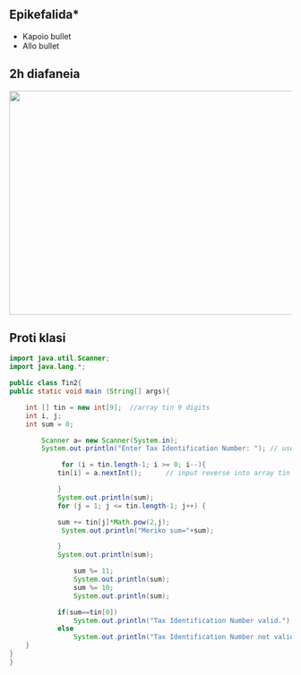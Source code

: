 ## Epikefalida*
* Kapoio bullet
* Allo bullet


## 2h diafaneia
<img src=media/AbstractFactory.png width=650 height=400 /></br>
<!-- * //TODO image from c++ book pg.241 -->

## Proti klasi
```java
import java.util.Scanner;
import java.lang.*;

public class Tin2{
public static void main (String[] args){

    int [] tin = new int[9];  //array tin 9 digits
    int i, j;
    int sum = 0;

        Scanner a= new Scanner(System.in);
        System.out.println("Enter Tax Identification Number: "); // user input

             for (i = tin.length-1; i >= 0; i--){
            tin[i] = a.nextInt();      // input reverse into array tin

            }
            System.out.println(sum);
            for (j = 1; j <= tin.length-1; j++) {

            sum += tin[j]*Math.pow(2,j);
             System.out.println("Meriko sum="+sum);

            }
            System.out.println(sum);

                sum %= 11;
                System.out.println(sum);
                sum %= 10;
                System.out.println(sum);

            if(sum==tin[0])
                System.out.println("Tax Identification Number valid.");
            else
                System.out.println("Tax Identification Number not valid.");
    }
}
}
```
